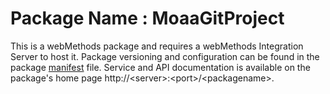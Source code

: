 # Package Name : MoaaGitProject
This is a webMethods package and requires a webMethods Integration Server to host it. Package versioning and configuration can be found in the package [manifest](./MoaaGitProject/manifest.v3) file. Service and API documentation is available on the package's home page http://&lt;server&gt;:&lt;port&gt;/&lt;packagename>.